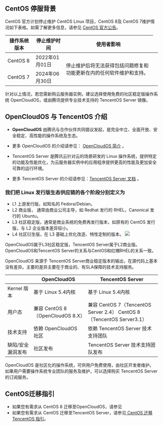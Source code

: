 
## CentOS 停服背景
CentOS 官方计划停止维护 CentOS Linux 项目，CentOS 8及 CentOS 7维护情况如下表格。如需了解更多信息，请参见 [CentOS 官方公告](https://blog.centos.org/2020/12/future-is-centos-stream/?spm=a2c4g.11174386.n2.3.348f4c07hk46v4)。

<table>
<thead>
  <tr>
    <th>操作系统版本</th>
    <th>停止维护时间</th>
    <th>使用者影响</th>
  </tr>
</thead>
<tbody>
  <tr>
    <td>CentOS 8</td>
    <td>2022年01月01日</td>
    <td rowspan='2'>停止维护后将无法获得包括问题修复和功能更新在内的任何软件维护和支持。</td>
  </tr>
  <tr>
    <td>CentOS 7</td>
    <td>2024年06月30日</td>
    <td></td>
</tbody>
</table>
针对以上情况，若您需新购云服务器实例，建议选择使用免费的社区稳定版操作系统 OpenCloudOS，或由腾讯提供专业技术支持的 TencentOS Server 镜像。

## OpenCloudOS 与 TencentOS 介绍
- **OpenCloudOS** 由腾讯与合作伙伴共同倡议发起，是完全中立、全面开放、安全稳定、高性能的操作系统及生态。
 - 更多 OpenCloudOS 的介绍请参见： [OpenCloudOS 简介](https://cloud.tencent.com/document/product/213/70717) 。
 
- TencentOS Server 是腾讯云针对云的场景研发的 Linux 操作系统，提供特定的功能及性能优化，为云服务器实例中的应用程序提供更高的性能及更加安全可靠的运行环境。
 - 更多 TencentOS Server 的介绍请参见：[TencentOS Server 文档](https://cloud.tencent.com/document/product/1397/72777) 。

### 我们把 Linux 发行版生态供应链的各个阶段分别定义为
- L1 上游发行版，如知名的 Fedora/Debian。
- L2 商业版， 通常由商业公司主导，如 Redhat 发行的 RHEL，Canonical 发行的 Ubuntu。
- L3 社区稳定版，通常是商业系统的免费再发行版本，如原有的 CentOS 发行版，与 L2 企业版本差异较小。
- L4 社区衍生版，在 L3 基础上优化改造、特性定制的版本。
![](https://qcloudimg.tencent-cloud.cn/raw/2ceea2b0f8b4ed40c55442d31e4ea950.png)

OpenCloudOS属于L3社区稳定版，TencentOS Server属于L2商业版。OpenCloudOS和TencentOS Server的关系与CentOS和红帽RHEL的关系一致。

OpenCloudOS 来源于 TencentOS Server商业稳定版本的输出，在源代码上基本没有差异。主要的差异主要在于商业的、有SLA保障的技术支持服务。

|    |   OpenCloudOS |  TencentOS Server   |  
|-------------------|----------------------------------|----------------------------------|
| Kernel 版本        |  基于 Linux 5.4内核               | 基于 Linux 5.4内核                                                             |  
| 用户态            |  兼容 CentOS 8（OpenCloudOS 8.X） | 兼容 CentOS 7（TencentOS Server 2.4） CentOS 8 （TencentOS Server3.1） | 
| 技术支持          | 依赖 OpenCloudOS 社区  | 依赖 TencentOS Server 技术支持团队 |  
| 缺陷/安全漏洞发布 | 社区发布  | TencentOS Server 技术支持团队发布 |   

OpenCloudOS 是社区化的操作系统，可供用户免费使用，由社区开发者维护。
如果用户需要操作系统专业团队的服务及维护，可以选择购买 TencentOS Server 的订阅服务。
## CentOS迁移指引
- 如果您有需求从 CentOS 8 迁移至OpenCloudOS，请参见
- 如果您有需求从 CentOS 迁移至TencentOS Server，请参见[ CentOS 迁移 TencentOS 指引](https://cloud.tencent.com/document/product/213/70900)。


